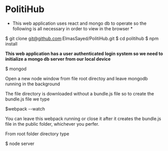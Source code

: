# PolitiHub

* This web application uses react and mongo db to operate so the following is all necessary in order to
view in the browser *

$ git clone git@github.com:ElmasSayed/PolitiHub.git
$ cd politihub
$ npm install

**This web application has a user authenticated login system so we need
to initialize a mongo db server from our local device**

$ mongod

Open a new node window from file root directoy and leave mongodb running in the background

The file directory is downloaded without a bundle.js file so to create the bundle.js file we type

$webpack --watch

You can leave this webpack running or close it after it creates the bundle.js file in the public folder,
whichever you perfer.

From root folder directory type

$ node server

